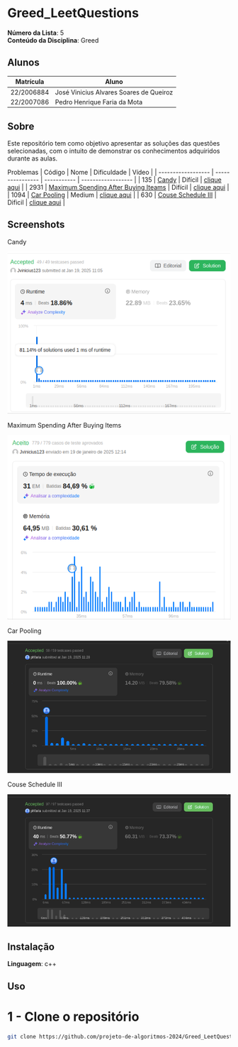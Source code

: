 # Greed_LeetQuestions

**Número da Lista**: 5<br>
**Conteúdo da Disciplina**: Greed<br>

## Alunos
|Matrícula | Aluno |
| -- | -- |
| 22/2006884  |  José Vinicius Alvares Soares de Queiroz |
| 22/2007086 |  Pedro Henrique Faria da Mota |

## Sobre 
Este repositório tem como objetivo apresentar as soluções das questões selecionadas, com o intuito de demonstrar os conhecimentos adquiridos durante as aulas.

Problemas
| Código | Nome | Dificuldade | Vídeo |
| ------------------ | ---------------- | ----------- | ------------------ |
| 135 | [Candy](https://leetcode.com/problems/candy/description/) | Difícil | [clique aqui](https://www.youtube.com/watch?v=75yIR1Ugrsk) |
| 2931 | [Maximum Spending After Buying Iteams](https://leetcode.com/problems/maximum-spending-after-buying-items/description/) | Difícil | [clique aqui](https://youtu.be/p3HlxcQ2Mtg) |
| 1094 | [Car Pooling](https://leetcode.com/problems/car-pooling/description/) | Medium | [clique aqui](https://youtu.be/iOfzaGXlB7w) |
| 630 | [Couse Schedule III](https://leetcode.com/problems/course-schedule-iii/description/) | Dificil | [clique aqui](https://youtu.be/XBDDTUG47bI) |


## Screenshots
Candy
<div align="center"><img src="/135.Candy/135.Candy.png" height=auto width=auto></div>

Maximum Spending After Buying Items
<div align="center"><img src="/2931.maximum-spending-after-buying-items/2931.maximum-spending-after-buying-items.png" height=auto width=auto></div>

Car Pooling
<div align="center"><img src="/1094. Car Pooling/1094. Car_Pooling.png" height=auto width=auto></div>

Couse Schedule III
<div align="center"><img src="/630. Course Schedule III/630. Course Schedule III.png" height=auto width=auto></div>

## Instalação 
**Linguagem**: c++<br>

## Uso 
# 1 - Clone o repositório
```bash
git clone https://github.com/projeto-de-algoritmos-2024/Greed_LeetQuestions.git
```




